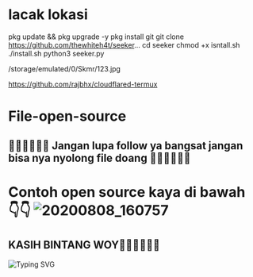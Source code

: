 # lacak lokasi 
pkg update && pkg upgrade -y
pkg install git
git clone https://github.com/thewhiteh4t/seeker...
cd seeker
chmod +x isntall.sh
./install.sh
python3 seeker.py

/storage/emulated/0/Skmr/123.jpg


https://github.com/rajbhx/cloudflared-termux




# File-open-source
## 🌟🌟🌟🌟🌟🌟 Jangan lupa follow ya bangsat jangan bisa nya nyolong file doang 🌟🌟🌟🌟🌟🌟

# Contoh open source kaya di bawah 👇👇 ![20200808_160757](https://raw.githubusercontent.com/Niki404-Cyber/Niki404-Cyber/main/106824690-8dd73a00-66ad-11eb-89e2-53e13ac6f594.gif)

## KASIH BINTANG WOY🌟🌟🌟🌟🌟🌟
![Typing SVG](https://readme-typing-svg.herokuapp.com?lines=Selamat+Bersenang-senang....!+)





